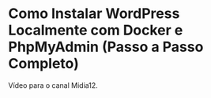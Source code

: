 # Como Instalar WordPress Localmente com Docker e PhpMyAdmin (Passo a Passo Completo)

Vídeo para o canal Midia12.
